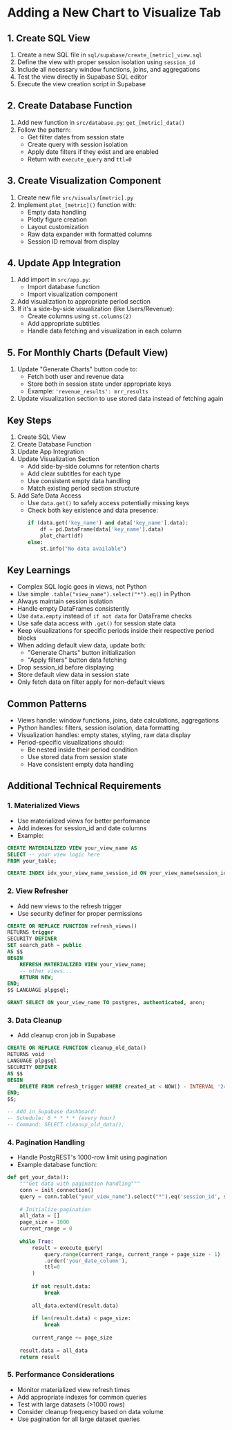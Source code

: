 # Adding a New Chart to Visualize Tab

## 1. Create SQL View
1. Create a new SQL file in `sql/supabase/create_[metric]_view.sql`
2. Define the view with proper session isolation using `session_id`
3. Include all necessary window functions, joins, and aggregations
4. Test the view directly in Supabase SQL editor
5. Execute the view creation script in Supabase

## 2. Create Database Function
1. Add new function in `src/database.py`: `get_[metric]_data()`
2. Follow the pattern:
   - Get filter dates from session state
   - Create query with session isolation
   - Apply date filters if they exist and are enabled
   - Return with `execute_query` and `ttl=0`

## 3. Create Visualization Component
1. Create new file `src/visuals/[metric].py`
2. Implement `plot_[metric]()` function with:
   - Empty data handling
   - Plotly figure creation
   - Layout customization
   - Raw data expander with formatted columns
   - Session ID removal from display

## 4. Update App Integration
1. Add import in `src/app.py`:
   - Import database function
   - Import visualization component
2. Add visualization to appropriate period section
3. If it's a side-by-side visualization (like Users/Revenue):
   - Create columns using `st.columns(2)`
   - Add appropriate subtitles
   - Handle data fetching and visualization in each column

## 5. For Monthly Charts (Default View)
1. Update "Generate Charts" button code to:
   - Fetch both user and revenue data
   - Store both in session state under appropriate keys
   - Example: `'revenue_results': mrr_results`
2. Update visualization section to use stored data instead of fetching again

## Key Steps
1. Create SQL View
2. Create Database Function
3. Update App Integration
4. Update Visualization Section
   - Add side-by-side columns for retention charts
   - Add clear subtitles for each type
   - Use consistent empty data handling
   - Match existing period section structure
5. Add Safe Data Access
   - Use `data.get()` to safely access potentially missing keys
   - Check both key existence and data presence:
     ```python
     if (data.get('key_name') and data['key_name'].data):
         df = pd.DataFrame(data['key_name'].data)
         plot_chart(df)
     else:
         st.info("No data available")
     ```

## Key Learnings
- Complex SQL logic goes in views, not Python
- Use simple `.table("view_name").select("*").eq()` in Python
- Always maintain session isolation
- Handle empty DataFrames consistently
- Use `data.empty` instead of `if not data` for DataFrame checks
- Use safe data access with `.get()` for session state data
- Keep visualizations for specific periods inside their respective period blocks
- When adding default view data, update both:
  - "Generate Charts" button initialization
  - "Apply filters" button data fetching
- Drop session_id before displaying
- Store default view data in session state
- Only fetch data on filter apply for non-default views

## Common Patterns
- Views handle: window functions, joins, date calculations, aggregations
- Python handles: filters, session isolation, data formatting
- Visualization handles: empty states, styling, raw data display
- Period-specific visualizations should:
  - Be nested inside their period condition
  - Use stored data from session state
  - Have consistent empty data handling 

## Additional Technical Requirements

### 1. Materialized Views
- Use materialized views for better performance
- Add indexes for session_id and date columns
- Example:
```sql
CREATE MATERIALIZED VIEW your_view_name AS
SELECT -- your view logic here
FROM your_table;

CREATE INDEX idx_your_view_name_session_id ON your_view_name(session_id);
```

### 2. View Refresher
- Add new views to the refresh trigger
- Use security definer for proper permissions
```sql
CREATE OR REPLACE FUNCTION refresh_views()
RETURNS trigger
SECURITY DEFINER
SET search_path = public
AS $$
BEGIN
    REFRESH MATERIALIZED VIEW your_view_name;
    -- other views...
    RETURN NEW;
END;
$$ LANGUAGE plpgsql;

GRANT SELECT ON your_view_name TO postgres, authenticated, anon;
```

### 3. Data Cleanup
- Add cleanup cron job in Supabase
```sql
CREATE OR REPLACE FUNCTION cleanup_old_data()
RETURNS void
LANGUAGE plpgsql
SECURITY DEFINER
AS $$
BEGIN
    DELETE FROM refresh_trigger WHERE created_at < NOW() - INTERVAL '24 hours';
END;
$$;

-- Add in Supabase dashboard:
-- Schedule: 0 * * * * (every hour)
-- Command: SELECT cleanup_old_data();
```

### 4. Pagination Handling
- Handle PostgREST's 1000-row limit using pagination
- Example database function:
```python
def get_your_data():
    """Get data with pagination handling"""
    conn = init_connection()
    query = conn.table("your_view_name").select("*").eq('session_id', st.session_state.session_id)
    
    # Initialize pagination
    all_data = []
    page_size = 1000
    current_range = 0
    
    while True:
        result = execute_query(
            query.range(current_range, current_range + page_size - 1)
            .order('your_date_column'),
            ttl=0
        )
        
        if not result.data:
            break
            
        all_data.extend(result.data)
        
        if len(result.data) < page_size:
            break
            
        current_range += page_size
    
    result.data = all_data
    return result
```

### 5. Performance Considerations
- Monitor materialized view refresh times
- Add appropriate indexes for common queries
- Test with large datasets (>1000 rows)
- Consider cleanup frequency based on data volume
- Use pagination for all large dataset queries 